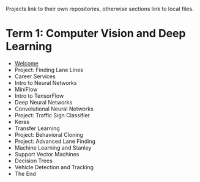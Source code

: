 
Projects link to their own repositories, otherwise sections link to local files.

# Term 1:  Computer Vision and Deep Learning

* [Welcome](https://github.com/krbnite/self-driving-car-nanodegree/blob/master/Term1/welcome.md)
* Project: Finding Lane Lines
* Career Services
* Intro to Neural Networks
* MiniFlow
* Intro to TensorFlow
* Deep Neural Networks
* Convolutional Neural Networks
* Project: Traffic Sign Classifier
* Keras 
* Transfer Learning
* Project: Behavioral Cloning
* Project: Advanced Lane Finding
* Machine Learning and Stanley
* Support Vector Machines
* Decision Trees
* Vehicle Detection and Tracking
* The End

